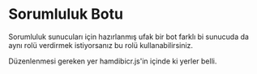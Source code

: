 # Sorumluluk Botu
Sorumluluk sunucuları için hazırlanmış ufak bir bot farklı bi sunucuda da aynı rolü verdirmek istiyorsanız bu rolü kullanabilirsiniz.

Düzenlenmesi gereken yer hamdibicr.js'in içinde ki yerler belli.
